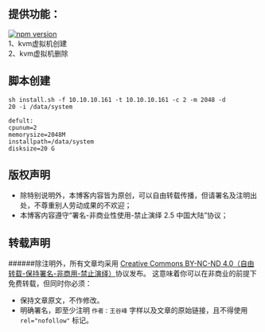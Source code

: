 ## 提供功能：
[![npm version](https://d25lcipzij17d.cloudfront.net/badge.svg?id=js&type=6&v=1.0.0&x2=0)](https://github.com/wanggufeng/qsf.git)<br>
1、kvm虚拟机创建<br>
2、kvm虚拟机删除<br>

## 脚本创建
<code>sh install.sh -f 10.10.10.161 -t 10.10.10.161 -c 2 -m 2048 -d 20 -i /data/system</code>
```
defult:
cpunum=2
memorysize=2048M
installpath=/data/system
disksize=20 G
```

## 版权声明
* 除特别说明外，本博客内容皆为原创，可以自由转载传播，但请署名及注明出处，不尊重别人劳动成果的不欢迎；
* 本博客内容遵守“署名-非商业性使用-禁止演绎 2.5 中国大陆”协议；

## 转载声明
######除注明外，所有文章均采用 [Creative Commons BY-NC-ND 4.0（自由转载-保持署名-非商用-禁止演绎）](http://creativecommons.org/licenses/by-nc-nd/4.0/deed.zh)协议发布。
这意味着你可以在非商业的前提下免费转载，但同时你必须：
* 保持文章原文，不作修改。
* 明确署名，即至少注明 `作者：王谷峰` 字样以及文章的原始链接，且不得使用 `rel="nofollow"` 标记。

